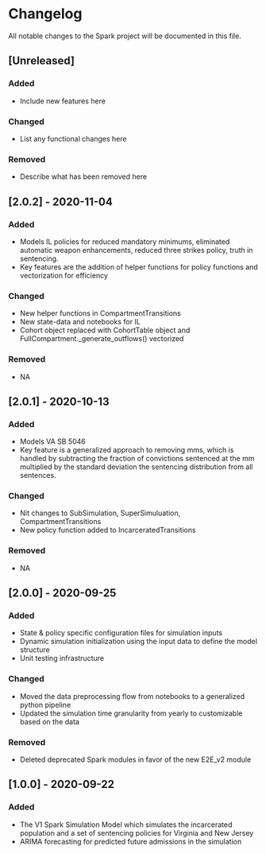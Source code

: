 # Changelog
All notable changes to the Spark project will be documented in this file.

## [Unreleased]
### Added
- Include new features here

### Changed
- List any functional changes here

### Removed
- Describe what has been removed here

## [2.0.2] - 2020-11-04
### Added
- Models IL policies for reduced mandatory minimums, eliminated automatic weapon enhancements,
    reduced three strikes policy, truth in sentencing.
- Key features are the addition of helper functions for policy functions and vectorization
    for efficiency

### Changed
- New helper functions in CompartmentTransitions
- New state-data and notebooks for IL
- Cohort object replaced with CohortTable object and FullCompartment._generate_outflows()
    vectorized

### Removed
- NA

## [2.0.1] - 2020-10-13
### Added
- Models VA SB 5046
- Key feature is a generalized approach to removing mms, which is handled by subtracting 
    the fraction of convictions sentenced at the mm multiplied by the standard deviation
    the sentencing distribution from all sentences.

### Changed
- Nit changes to SubSimulation, SuperSimuluation, CompartmentTransitions
- New policy function added to IncarceratedTransitions

### Removed
- NA

## [2.0.0] - 2020-09-25
### Added
- State & policy specific configuration files for simulation inputs
- Dynamic simulation initialization using the input data to define the model structure
- Unit testing infrastructure

### Changed
- Moved the data preprocessing flow from notebooks to a generalized python pipeline
- Updated the simulation time granularity from yearly to customizable based on the data

### Removed
- Deleted deprecated Spark modules in favor of the new E2E_v2 module

## [1.0.0] - 2020-09-22
### Added
- The V1 Spark Simulation Model which simulates the incarcerated population and a set of sentencing policies
for Virginia and New Jersey
- ARIMA forecasting for predicted future admissions in the simulation
